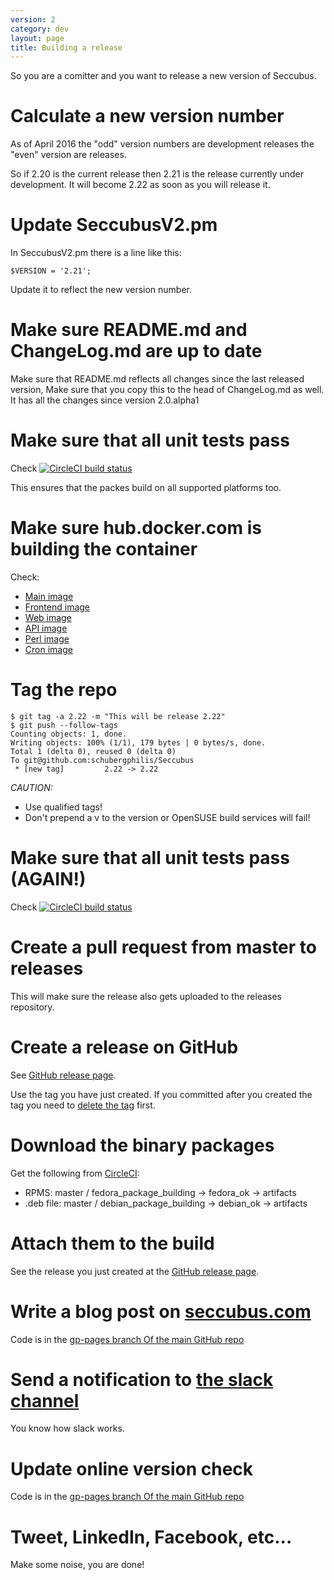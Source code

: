 ```yaml
---
version: 2
category: dev
layout: page
title: Building a release
---
```


So you are a comitter and you want to release a new version of Seccubus.

# Calculate a new version number

As of April 2016 the "odd" version numbers are development releases the "even" version are releases.

So if 2.20 is the current release then 2.21 is the release currently under development. It will become 2.22 as soon as you will release it.

# Update SeccubusV2.pm

In SeccubusV2.pm there is a line like this:

```
$VERSION = '2.21';
```

Update it to reflect the new version number.

# Make sure README.md and ChangeLog.md are up to date

Make sure that README.md reflects all changes since the last released version, Make sure that you copy this to the head of ChangeLog.md as well. It has all the changes since version 2.0.alpha1

# Make sure that all unit tests pass

Check [![CircleCI build status](https://circleci.com/gh/seccubus/seccubus/tree/master.svg?style=svg)](https://circleci.com/gh/seccubus/seccubus/tree/master) 

This ensures that the packes build on all supported platforms too.

# Make sure hub.docker.com is building the container

Check:
* [Main image](https://hub.docker.com/r/seccubus/seccubus/builds)
* [Frontend image](https://hub.docker.com/r/seccubus/seccubus-front/builds)
* [Web image](https://hub.docker.com/r/seccubus/seccubus-web/builds)
* [API image](https://hub.docker.com/r/seccubus/seccubus-api/builds)
* [Perl image](https://hub.docker.com/r/seccubus/seccubus-perl/builds)
* [Cron image](https://hub.docker.com/r/seccubus/seccubus-cron/builds)

# Tag the repo

```
$ git tag -a 2.22 -m "This will be release 2.22"
$ git push --follow-tags
Counting objects: 1, done.
Writing objects: 100% (1/1), 179 bytes | 0 bytes/s, done.
Total 1 (delta 0), reused 0 (delta 0)
To git@github.com:schubergphilis/Seccubus
 * [new tag]         2.22 -> 2.22
```

*CAUTION:*

* Use qualified tags!
* Don't prepend a v to the version or OpenSUSE build services will fail!

# Make sure that all unit tests pass (AGAIN!)

Check [![CircleCI build status](https://circleci.com/gh/seccubus/seccubus/tree/master.svg?style=svg)](https://circleci.com/gh/seccubus/seccubus/tree/master) 

# Create a pull request from master to releases

This will make sure the release also gets uploaded to the releases repository.

# Create a release on GitHub

See [GitHub release page](https://github.com/seccubus/seccubus/releases).

Use the tag you have just created. If you committed after you created the tag you need to [delete the tag](https://nathanhoad.net/how-to-delete-a-remote-git-tag) first.

# Download the binary packages

Get the following from [CircleCI](https://circleci.com/gh/seccubus/workflows/seccubus/tree/master):

* RPMS: master / fedora_package_building -> fedora_ok -> artifacts
* .deb file: master / debian_package_building -> debian_ok -> artifacts

# Attach them to the build

See the release you just created at the [GitHub release page](https://github.com/seccubus/seccubus/releases).

# Write a blog post on [seccubus.com](/)

Code is in the [gp-pages branch Of the main GitHub repo](https://github.com/seccubus/seccubus/tree/gh-pages/_posts)

# Send a notification to [the slack channel](https://seccubus.slack.com/)

You know how slack works.

# Update online version check

Code is in the [gp-pages branch Of the main GitHub repo](https://github.com/seccubus/seccubus/tree/gh-pages/version)

# Tweet, LinkedIn, Facebook, etc...

Make some noise, you are done!

